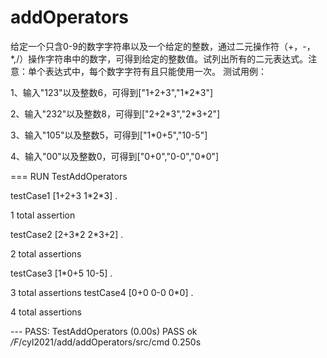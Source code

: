 # addOperators
给定一个只含0-9的数字字符串以及一个给定的整数，通过二元操作符（+，-，\*,/）操作字符串中的数字，可得到给定的整数值。试列出所有的二元表达式。注意：单个表达式中，每个数字字符有且只能使用一次。
测试用例：

1、输入"123"以及整数6，可得到["1+2+3","1\*2\*3"]

2、输入"232"以及整数8，可得到["2+2\*3","2\*3+2"]

3、输入"105"以及整数5，可得到["1\*0+5","10-5"]

4、输入"00"以及整数0，可得到["0+0","0-0","0\*0"]

=== RUN   TestAddOperators

  testCase1 [1+2+3 1\*2\*3]
.

1 total assertion

  testCase2 [2+3\*2 2\*3+2]
.

2 total assertions

  testCase3 [1\*0+5 10-5]
.

3 total assertions
  testCase4 [0+0 0-0 0\*0]
.

4 total assertions

--- PASS: TestAddOperators (0.00s)
PASS
ok      _/F_/cyl2021/add/addOperators/src/cmd   0.250s

